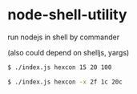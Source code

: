 # node-shell-utility

run nodejs in shell by commander

(also could depend on shelljs, yargs)

```bash
$ ./index.js hexcon 15 20 100

$ ./index.js hexcon -x 2f 1c 20c

```
